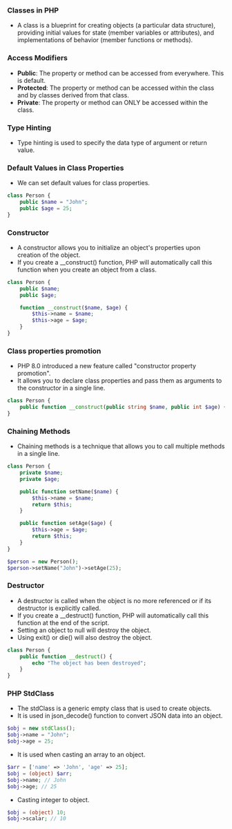 ### Classes in PHP
- A class is a blueprint for creating objects (a particular data structure), 
  providing initial values for state (member variables or attributes), 
  and implementations of behavior (member functions or methods).

### Access Modifiers
- **Public**: The property or method can be accessed from everywhere. This is default.
- **Protected**: The property or method can be accessed within the class and by classes derived from that class.
- **Private**: The property or method can ONLY be accessed within the class.

### Type Hinting
- Type hinting is used to specify the data type of argument or return value.

### Default Values in Class Properties
- We can set default values for class properties.
```php
class Person {
    public $name = "John";
    public $age = 25;
}
```

### Constructor
- A constructor allows you to initialize an object's properties upon creation of the object.
- If you create a __construct() function, PHP will automatically call this function when you create an object from a class.
```php
class Person {
    public $name;
    public $age;

    function __construct($name, $age) {
        $this->name = $name;
        $this->age = $age;
    }
}
```

### Class properties promotion
- PHP 8.0 introduced a new feature called "constructor property promotion".
- It allows you to declare class properties and pass them as arguments to the constructor in a single line.
```php
class Person {
    public function __construct(public string $name, public int $age) {}
}
```

### Chaining Methods
- Chaining methods is a technique that allows you to call multiple methods in a single line.
```php
class Person {
    private $name;
    private $age;

    public function setName($name) {
        $this->name = $name;
        return $this;
    }

    public function setAge($age) {
        $this->age = $age;
        return $this;
    }
}

$person = new Person();
$person->setName("John")->setAge(25);
```

### Destructor
- A destructor is called when the object is no more referenced or if its destructor is explicitly called.
- If you create a __destruct() function, PHP will automatically call this function at the end of the script.
- Setting an object to null will destroy the object.
- Using exit() or die() will also destroy the object.
```php
class Person {
    public function __destruct() {
        echo "The object has been destroyed";
    }
}
```

### PHP StdClass
- The stdClass is a generic empty class that is used to create objects.
- It is used in json_decode() function to convert JSON data into an object.
```php
$obj = new stdClass();
$obj->name = "John";
$obj->age = 25;
```
- It is used when casting an array to an object.
```php
$arr = ['name' => 'John', 'age' => 25];
$obj = (object) $arr;
$obj->name; // John
$obj->age; // 25
```
- Casting integer to object.
```php
$obj = (object) 10;
$obj->scalar; // 10
```